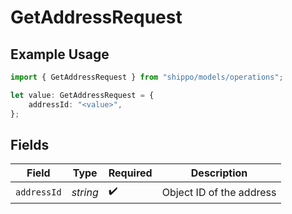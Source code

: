 # GetAddressRequest

## Example Usage

```typescript
import { GetAddressRequest } from "shippo/models/operations";

let value: GetAddressRequest = {
    addressId: "<value>",
};
```

## Fields

| Field                    | Type                     | Required                 | Description              |
| ------------------------ | ------------------------ | ------------------------ | ------------------------ |
| `addressId`              | *string*                 | :heavy_check_mark:       | Object ID of the address |